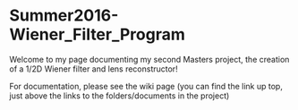 # Summer2016-Wiener_Filter_Program

Welcome to my page documenting my second Masters project, the creation of a 1/2D Wiener filter and lens reconstructor! 

For documentation, please see the wiki page (you can find the link up top, just above the links to the folders/documents 
in the project) 
